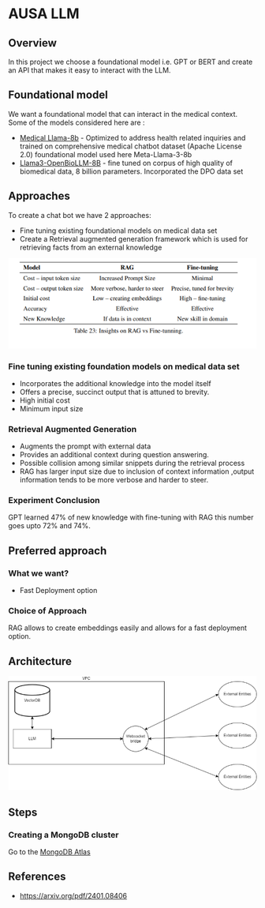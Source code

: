 # AUSA LLM

## Overview

In this project we choose a foundational model i.e. GPT or BERT and create an API that makes it easy to interact with the LLM.

## Foundational model

We want a foundational model that can interact in the medical context. Some of the models considered here are :

- [Medical Llama-8b](https://huggingface.co/ruslanmv/Medical-Llama3-8B) - Optimized to address health related inquiries and trained on comprehensive medical chatbot dataset (Apache License 2.0) foundational model used here Meta-Llama-3-8b
- [Llama3-OpenBioLLM-8B](https://huggingface.co/aaditya/Llama3-OpenBioLLM-8B) - fine tuned on corpus of high quality of biomedical data, 8 billion parameters. Incorporated the DPO data set

## Approaches

To create a chat bot we have 2 approaches:

- Fine tuning existing foundational models on medical data set
- Create a Retrieval augmented generation framework which is used for retrieving facts from an external knowledge

![Comparisons](./img/Screenshot%202024-05-31%20122720.png)

### Fine tuning existing foundation models on medical data set

- Incorporates the additional knowledge into the model itself
- Offers a precise, succinct output that is attuned to brevity.
- High initial cost
- Minimum input size

### Retrieval Augmented Generation

- Augments the prompt with external data
- Provides an additional context during question answering.
- Possible collision among similar snippets during the retrieval process
- RAG has larger input size due to inclusion of context information ,output information tends to be more verbose and harder to steer.

### Experiment Conclusion

GPT learned 47% of new knowledge with fine-tuning with RAG this number goes upto 72% and 74%.

## Preferred approach
### What we want?
- Fast Deployment option

### Choice of Approach

RAG allows to create embeddings easily and allows for a fast deployment option.

## Architecture

![Architecture](./img/AI_copilot_service.drawio.png)

## Steps
### Creating a MongoDB cluster
Go to the [MongoDB Atlas]()
## References

- https://arxiv.org/pdf/2401.08406
